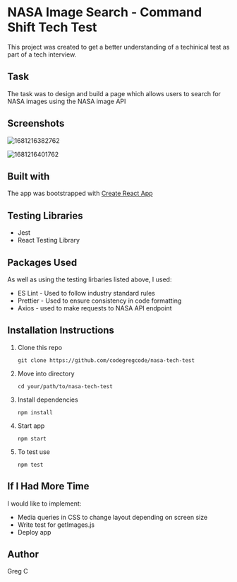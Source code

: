 # NASA Image Search - Command Shift Tech Test

This project was created to get a better understanding of a techinical test as part of a tech interview.

## Task

The task was to design and build a page which allows users to search for NASA images using the NASA image API

## Screenshots

![1681216382762](image/README/1681216382762.png)

![1681216401762](image/README/1681216401762.png)

## Built with

The app was bootstrapped with [Create React App](https://github.com/facebook/create-react-app)

## Testing Libraries

- Jest
- React Testing Library

## Packages Used

As well as using the testing lirbaries listed above, I used:

- ES Lint - Used to follow industry standard rules
- Prettier - Used to ensure consistency in code formatting
- Axios - used to make requests to NASA API endpoint

## Installation Instructions

1. Clone this repo

   ```
   git clone https://github.com/codegregcode/nasa-tech-test
   ```

2. Move into directory

   ```
   cd your/path/to/nasa-tech-test
   ```

3. Install dependencies

   ```
   npm install
   ```

4. Start app

   ```
   npm start
   ```

5. To test use

   ```
   npm test
   ```

## If I Had More Time

I would like to implement:

- Media queries in CSS to change layout depending on screen size
- Write test for getImages.js
- Deploy app

## Author

Greg C
